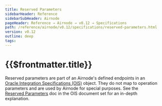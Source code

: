 ```yaml
---
title: Reserved Parameters
sidebarHeader: Reference
sidebarSubHeader: Airnode
pageHeader: Reference → Airnode → v0.12 → Specifications
path: /reference/airnode/v0.12/specifications/reserved-parameters.html
version: v0.12
outline: deep
tags:
---
```


<VersionWarning/>

<PageHeader/>

<SearchHighlight/>

<FlexStartTag/>

# {{$frontmatter.title}}

Reserved parameters are part of an Airnode's defined endpoints in an
[Oracle Integration Specifications (OIS)](/reference/ois/2.1/) object. They do
not map to operation parameters and are used by Airnode for special purposes.
See the [Reserved Parameters](/reference/ois/2.1/reserved-parameters.md) doc in
the OIS document set for an in-depth explanation.

<FlexEndTag/>
